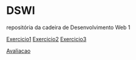 # DSWI

repositória da cadeira de Desenvolvimento Web 1

<a href="https://matheusfmb.github.io/DSWI/exercicio1/index.html" target="_blank">Exercicio1</a>
<a href="https://matheusfmb.github.io/DSWI/exercicio2/index.html" target="_blank">Exercicio2</a>
<a href="https://matheusfmb.github.io/DSWI/exercicio3/index.html" target="_blank">Exercicio3</a>

<a href="https://matheusfmb.github.io/DSWI/avaliacao/home.html">Avaliacao</a>
